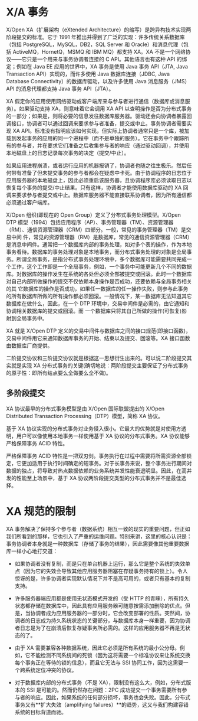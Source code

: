 # X/A 事务

X/Open XA（扩展架构（eXtended Architecture）的缩写）是跨异构技术实现两阶段提交的标准。它于 1991 年推出并得到了广泛的实现：许多传统关系数据库（包括 PostgreSQL，MySQL，DB2，SQL Server 和 Oracle）和消息代理（包括 ActiveMQ，HornetQ，MSMQ 和 IBM MQ）都支持 XA。XA 不是一个网络协议——它只是一个用来与事务协调者连接的 C API。其他语言也有这种 API 的绑定；例如在 Java EE 应用的世界中，XA 事务是使用 Java 事务 API（JTA, Java Transaction API）实现的，而许多使用 Java 数据库连接（JDBC, Java Database Connectivity）的数据库驱动，以及许多使用 Java 消息服务（JMS）API 的消息代理都支持 Java 事务 API（JTA）。

XA 假定你的应用使用网络驱动或客户端库来与参与者进行通信（数据库或消息服务）。如果驱动支持 XA，则意味着它会调用 XA API 以查明操作是否为分布式事务的一部分；如果是，则将必要的信息发往数据库服务器。驱动还会向协调者暴露回调接口，协调者可以通过回调来要求参与者准备，提交或中止。事务协调者需要实现 XA API。标准没有指明应该如何实现，但实际上协调者通常只是一个库，被加载到发起事务的应用的同一个进程中（而不是单独的服务）。它在事务中个跟踪所有的参与者，并在要求它们准备之后收集参与者的响应（通过驱动回调），并使用本地磁盘上的日志记录每次事务的决定（提交/中止）。

如果应用进程崩溃，或者运行应用的机器报销了，协调者也随之往生极乐。然后任何带有准备了但未提交事务的参与者都会在疑虑中卡死。由于协调程序的日志位于应用服务器的本地磁盘上，因此必须重启该服务器，且协调程序库必须读取日志以恢复每个事务的提交/中止结果。只有这样，协调者才能使用数据库驱动的 XA 回调来要求参与者提交或中止。数据库服务器不能直接联系协调者，因为所有通信都必须通过客户端库。

X/Open 组织(即现在的 Open Group）定义了分布式事务处理模型。X/Open DTP 模型（1994）包括应用程序（AP）、事务管理器（TM）、资源管理器（RM）、通信资源管理器（CRM）四部分。一般，常见的事务管理器（TM）是交易中间 件，常见的资源管理器（RM）是数据库，常见的通信资源管理器（CRM）是消息中间件。通常把一个数据库内部的事务处理，如对多个表的操作，作为本地事务看待。数据库的事务处理对象是本地事务，而分布式事务处理的对象是全局事务。所谓全局事务，是指分布式事务处理环境中，多个数据库可能需要共同完成一个工作，这个工作即是一个全局事务，例如，一个事务中可能更新几个不同的数据库。对数据库的操作发生在系统的各处但必须全部被提交或回滚。此时一个数据库对自己内部所做操作的提交不仅依赖本身操作是否成功，还要依赖与全局事务相关的其 它数据库的操作是否成功，如果任一数据库的任一操作失败，则参与此事务的所有数据库所做的所有操作都必须回滚。一般情况下，某一数据库无法知道其它数据库在做什么，因此，在一个 DTP 环境中，交易中间件是必需的，由它通知和协调相关数据库的提交或回滚。而 一个数据库只将其自己所做的操作(可恢复)影射到全局事务中。

XA 就是 X/Open DTP 定义的交易中间件与数据库之间的接口规范(即接口函数)，交易中间件用它来通知数据库事务的开始、结束以及提交、回滚等。XA 接口函数由数据库厂商提供。

二阶提交协议和三阶提交协议就是根据这一思想衍生出来的。可以说二阶段提交其实就是实现 XA 分布式事务的关键(确切地说：两阶段提交主要保证了分布式事务的原子性：即所有结点要么全做要么全不做)。

## 多阶段提交

XA 协议最早的分布式事务模型是由 X/Open 国际联盟提出的 X/Open Distributed Transaction Processing（DTP）模型，简称 XA 协议。

基于 XA 协议实现的分布式事务对业务侵入很小。它最大的优势就是对使用方透明，用户可以像使用本地事务一样使用基于 XA 协议的分布式事务。XA 协议能够严格保障事务 ACID 特性。

严格保障事务 ACID 特性是一把双刃剑。事务执行在过程中需要将所需资源全部锁定，它更加适用于执行时间确定的短事务。对于长事务来说，整个事务进行期间对数据的独占，将导致对热点数据依赖的业务系统并发性能衰退明显。因此，在高并发的性能至上场景中，基于 XA 协议两阶段提交类型的分布式事务并不是最佳选择。

# XA 规范的限制

XA 事务解决了保持多个参与者（数据系统）相互一致的现实的重要问题，但正如我们所看到的那样，它也引入了严重的运维问题。特别来讲，这里的核心认识是：事务协调者本身就是一种数据库（存储了事务的结果），因此需要像其他重要数据库一样小心地打交道：

- 如果协调者没有复制，而是只在单台机器上运行，那么它是整个系统的失效单点（因为它的失效会导致其他应用服务器阻塞在存疑事务持有的锁上）。令人惊讶的是，许多协调者实现默认情况下并不是高可用的，或者只有基本的复制支持。

- 许多服务器端应用都是使用无状态模式开发的（受 HTTP 的青睐），所有持久状态都存储在数据库中，因此具有应用服务器可随意按需添加删除的优点。但是，当协调者成为应用服务器的一部分时，它会改变部署的性质。突然间，协调者的日志成为持久系统状态的关键部分，与数据库本身一样重要，因为协调者日志是为了在崩溃后恢复存疑事务所必需的。这样的应用服务器不再是无状态的了。

- 由于 XA 需要兼容各种数据系统，因此它必须是所有系统的最小公分母。例如，它不能检测不同系统间的死锁（因为这将需要一个标准协议来让系统交换每个事务正在等待的锁的信息），而且它无法与 SSI 协同工作，因为这需要一个跨系统定位冲突的协议。

- 对于数据库内部的分布式事务（不是 XA），限制没有这么大，例如，分布式版本的 SSI 是可能的。然而仍然存在问题：2PC 成功提交一个事务需要所有参与者的响应。因此，如果系统的任何部分损坏，事务也会失败。因此，分布式事务又有**扩大失效（amplifying failures）**的趋势，这又与我们构建容错系统的目标背道而驰。
